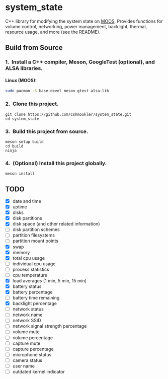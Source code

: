 # **system_state**

C++ library for modifying the system state on [MOOS](https://github.com/cshmookler/moos). Provides functions for volume control, networking, power management, backlight, thermal, resource usage, and more (see the README).

## Build from Source

### 1.&nbsp; Install a C++ compiler, Meson, GoogleTest (optional), and ALSA libraries.

#### Linux (MOOS):

```bash
sudo pacman -S base-devel meson gtest alsa-lib
```

### 2.&nbsp; Clone this project.

```
git clone https://github.com/cshmookler/system_state.git
cd system_state
```

### 3.&nbsp; Build this project from source.

```
meson setup build
cd build
ninja
```

### 4.&nbsp; (Optional) Install this project globally.

```
meson install
```

## **TODO**

- [X] date and time
- [X] uptime
- [X] disks
- [X] disk partitions
- [X] disk space (and other related information)
- [ ] disk partition schemes
- [ ] partition filesystems
- [ ] partition mount points
- [X] swap
- [X] memory
- [X] total cpu usage
- [ ] individual cpu usage
- [ ] process statistics
- [ ] cpu temperature
- [X] load averages (1 min, 5 min, 15 min)
- [X] battery status
- [X] battery percentage
- [ ] battery time remaining
- [X] backlight percentage
- [ ] network status
- [ ] network name
- [ ] network SSID
- [ ] network signal strength percentage
- [ ] volume mute
- [ ] volume percentage
- [ ] capture mute
- [ ] capture percentage
- [ ] microphone status
- [ ] camera status
- [ ] user name
- [ ] outdated kernel indicator
